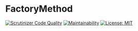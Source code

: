 # FactoryMethod
[![Scrutinizer Code Quality](https://scrutinizer-ci.com/g/Jagepard/JavaDesignPatterns-FactoryMethod/badges/quality-score.png?b=master)](https://scrutinizer-ci.com/g/Jagepard/JavaDesignPatterns-FactoryMethod/?branch=master)
[![Maintainability](https://api.codeclimate.com/v1/badges/9ea6a8d4f6434c048bb5/maintainability)](https://codeclimate.com/github/Jagepard/JavaDesignPatterns-FactoryMethod/maintainability)
[![License: MIT](https://img.shields.io/badge/license-MIT-498e7f.svg)](https://mit-license.org/)
